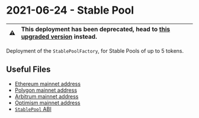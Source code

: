 # 2021-06-24 - Stable Pool

| :warning: | This deployment has been deprecated, head to [this upgraded version](../../20220609-stable-pool-v2) instead. |
| --------- | :----------------------------------------------------------------------------------------------------------- |

Deployment of the `StablePoolFactory`, for Stable Pools of up to 5 tokens.

## Useful Files

- [Ethereum mainnet address](./output/mainnet.json)
- [Polygon mainnet address](./output/polygon.json)
- [Arbitrum mainnet address](./output/arbitrum.json)
- [Optimism mainnet address](./output/optimism.json)
- [`StablePool` ABI](./abi/StablePool.json)

